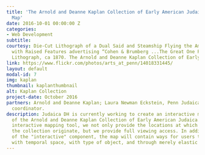 ```yaml
---
title: 'The Arnold and Deanne Kaplan Collection of Early American Judaica: An Interactive
  Map'
date: 2016-10-01 00:00:00 Z
categories:
- Web Development
subtitle: 
courtesy: Die-Cut Lithograph of a Dual Said and Steamship Flying the American Flag,
  with Raised Features advertising “Cohen & Brumberg ...The Great One Price Clothier.”
  Lithograph, ca 1870. The Arnold and Deanne Kaplan Collection of Early American Judaica.
link: https://www.flickr.com/photos/arts_at_penn/14018331445/
layout: default
modal-id: 7
img: kaplan
thumbnail: kaplanthumbnail
alt: Kaplan Collection
project-date: October 2016
partners: Arnold and Deanne Kaplan; Laura Newman Eckstein, Penn Judaica DH project
  coordinator.
description: Judaica DH is currently working to create an interactive mapping tool
  of the Arnold and Deanne Kaplan Collection of Early American Judaica. Through this
  interactive mapping tool, we not only provide the locations at which objects from
  the collection originate, but we provide full viewing access. In addition, as part
  of the "interactive" component, the map will contain ways for users to filter both
  with temporal space, with type of object, and through merely elastic searching.
---
```


